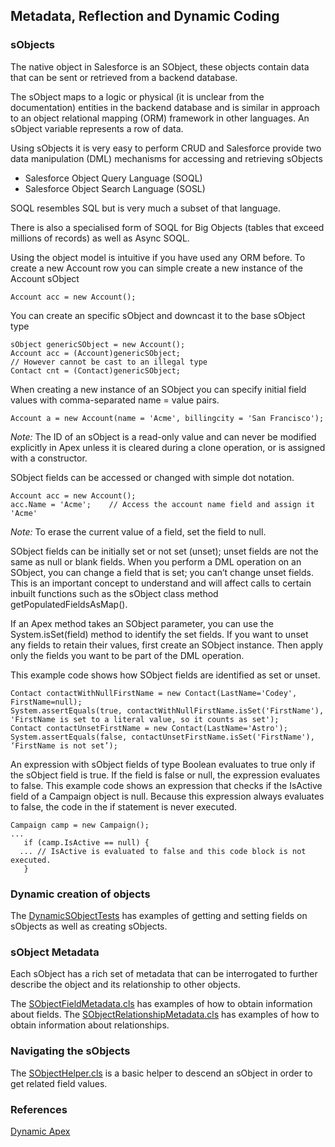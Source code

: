 Metadata, Reflection and Dynamic Coding
---------------------------------------

### sObjects
The native object in Salesforce is an SObject, these objects contain data that can be sent or retrieved from a backend database.

The sObject maps to a logic or physical (it is unclear from the documentation) entities in the backend database and is similar in approach to an object relational mapping (ORM) framework in other languages. An sObject variable represents a row of data.

Using sObjects it is very easy to perform CRUD and Salesforce provide two data manipulation (DML) mechanisms for accessing and retrieving sObjects
- Salesforce Object Query Language (SOQL) 
- Salesforce Object Search Language (SOSL)

SOQL resembles SQL but is very much a subset of that language.

There is also a specialised form of SOQL for Big Objects (tables that exceed millions of records) as well as Async SOQL.

Using the object model is intuitive if you have used any ORM before.
To create a new Account row you can simple create a new instance of the Account sObject
```Apex
Account acc = new Account();
```

You can create an specific sObject and downcast it to the base sObject type
```Apex
sObject genericSObject = new Account();
Account acc = (Account)genericSObject;
// However cannot be cast to an illegal type
Contact cnt = (Contact)genericSObject;
```

When creating a new instance of an SObject you can specify initial field values with comma-separated name = value pairs.
```Apex
Account a = new Account(name = 'Acme', billingcity = 'San Francisco');
```

*Note:* The ID of an sObject is a read-only value and can never be modified explicitly in Apex unless it is cleared during a clone operation, or is assigned with a constructor.

SObject fields can be accessed or changed with simple dot notation.
```Apex
Account acc = new Account();
acc.Name = 'Acme';    // Access the account name field and assign it 'Acme'
```

*Note:* To erase the current value of a field, set the field to null.

SObject fields can be initially set or not set (unset); unset fields are not the same as null or blank fields. When you perform a DML operation on an SObject, you can change a field that is set; you can’t change unset fields. This is an important concept to understand and will affect calls to certain inbuilt functions such as the sObject class method getPopulatedFieldsAsMap().

If an Apex method takes an SObject parameter, you can use the System.isSet(field) method to identify the set fields. If you want to unset any fields to retain their values, first create an SObject instance. Then apply only the fields you want to be part of the DML operation.

This example code shows how SObject fields are identified as set or unset.
```Apex
Contact contactWithNullFirstName = new Contact(LastName='Codey', FirstName=null);
System.assertEquals(true, contactWithNullFirstName.isSet('FirstName'), 'FirstName is set to a literal value, so it counts as set');
Contact contactUnsetFirstName = new Contact(LastName='Astro');
System.assertEquals(false, contactUnsetFirstName.isSet('FirstName'), ‘FirstName is not set’);
```

An expression with sObject fields of type Boolean evaluates to true only if the sObject field is true. If the field is false or null, the expression evaluates to false. This example code shows an expression that checks if the IsActive field of a Campaign object is null. Because this expression always evaluates to false, the code in the if statement is never executed.

```Apex
Campaign camp = new Campaign(); 
...
   if (camp.IsActive == null) {
  ... // IsActive is evaluated to false and this code block is not executed.
   }
```

### Dynamic creation of objects
The [DynamicSObjectTests](DynamicSObjectTests) has examples of getting and setting fields on sObjects as well as creating sObjects.

### sObject Metadata
Each sObject has a rich set of metadata that can be interrogated to further describe the object and its relationship to other objects.

The [SObjectFieldMetadata.cls](SObjectFieldMetadata.cls) has examples of how to obtain information about fields.
The [SObjectRelationshipMetadata.cls](SObjectRelationshipMetadata.cls) has examples of how to obtain information about relationships.

### Navigating the sObjects
The [SObjectHelper.cls](SObjectHelper.cls) is a basic helper to descend an sObject in order to get related field values.

### References
[Dynamic Apex](https://developer.salesforce.com/docs/atlas.en-us.apexcode.meta/apexcode/apex_dynamic.htm)